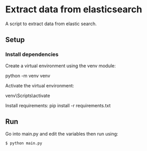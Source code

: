 # Extract data from elasticsearch

A script to extract data from elastic search.

## Setup

### Install dependencies

   Create a virtual environment using the venv module:

   python -m venv venv

   Activate the virtual environment:

   venv\Scripts\activate

   Install requirements:
   pip install -r requirements.txt

## Run

   Go into main.py and edit the variables then run using:

    $ python main.py
